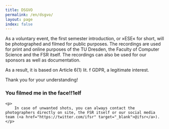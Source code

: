 ```yaml
---
title: DSGVO
permalink: /en/dsgvo/
layout: page
index: false
---
```


As a voluntary event, the first semester introduction, or »ESE« for short, will be photographed and filmed for public purposes.
The recordings are used for print and online purposes of the TU Dresden, the Faculty of Computer Science and the FSR itself.
The recordings can also be used for our sponsors as well as documentation. 

As a result, it is based on Article 6(1) lit. f GDPR, a legitimate interest. 

Thank you for your understanding!


<div class="notice important">
    <h3>You filmed me in the face!!1elf</h3>
        
    <p>
        In case of unwanted shots, you can always contact the photographers directly on site, the FSR itself or our social media team (<a href="https://twitter.com/ifsr" target="_blank">@ifsr</a>).
    </p>
</div>
